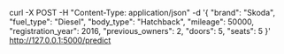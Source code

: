 curl -X POST -H "Content-Type: application/json" -d '{
    "brand": "Skoda",
    "fuel_type": "Diesel",
    "body_type": "Hatchback",
    "mileage": 50000,
    "registration_year": 2016,
    "previous_owners": 2,
    "doors": 5,
    "seats": 5
}' http://127.0.0.1:5000/predict
